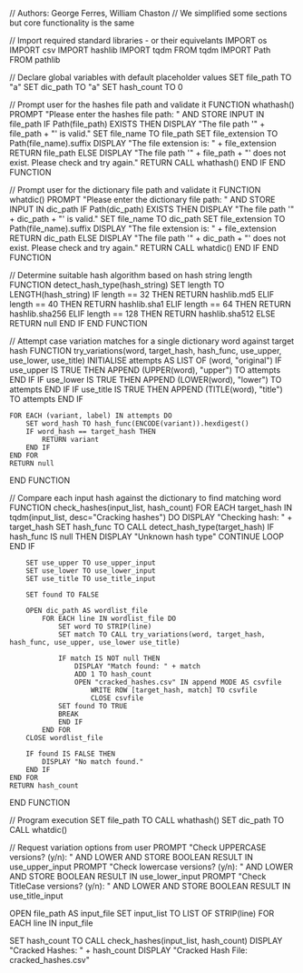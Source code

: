// Authors: George Ferres, William Chaston
// We simplified some sections but core functionality is the same

// Import required standard libraries - or their equivelants
IMPORT os
IMPORT csv
IMPORT hashlib
IMPORT tqdm FROM tqdm
IMPORT Path FROM pathlib

// Declare global variables with default placeholder values
SET file_path TO "a"
SET dic_path  TO "a"
SET hash_count TO 0

// Prompt user for the hashes file path and validate it
FUNCTION whathash()
    PROMPT "Please enter the hashes file path: " AND STORE INPUT IN file_path
    IF Path(file_path) EXISTS THEN
        DISPLAY "The file path '" + file_path + "' is valid."
        SET file_name TO file_path
        SET file_extension TO Path(file_name).suffix
        DISPLAY "The file extension is: " + file_extension
        RETURN file_path
    ELSE
        DISPLAY "The file path '" + file_path + "' does not exist. Please check and try again."
        RETURN CALL whathash()
    END IF
END FUNCTION

// Prompt user for the dictionary file path and validate it
FUNCTION whatdic()
    PROMPT "Please enter the dictionary file path: " AND STORE INPUT IN dic_path
    IF Path(dic_path) EXISTS THEN
        DISPLAY "The file path '" + dic_path + "' is valid."
        SET file_name TO dic_path
        SET file_extension TO Path(file_name).suffix
        DISPLAY "The file extension is: " + file_extension
        RETURN dic_path
    ELSE
        DISPLAY "The file path '" + dic_path + "' does not exist. Please check and try again."
        RETURN CALL whatdic()
    END IF
END FUNCTION

// Determine suitable hash algorithm based on hash string length
FUNCTION detect_hash_type(hash_string)
    SET length TO LENGTH(hash_string)
    IF length == 32 THEN
        RETURN hashlib.md5
    ELIF length == 40 THEN
        RETURN hashlib.sha1
    ELIF length == 64 THEN
        RETURN hashlib.sha256
    ELIF length == 128 THEN
        RETURN hashlib.sha512
    ELSE
        RETURN null
    END IF
END FUNCTION

// Attempt case variation matches for a single dictionary word against target hash
FUNCTION try_variations(word, target_hash, hash_func, use_upper, use_lower, use_title)
    INITIALISE attempts AS LIST OF (word, "original")
    IF use_upper IS TRUE THEN
        APPEND (UPPER(word), "upper") TO attempts
    END IF
    IF use_lower IS TRUE THEN
        APPEND (LOWER(word), "lower") TO attempts
    END IF
    IF use_title IS TRUE THEN
        APPEND (TITLE(word), "title") TO attempts
    END IF

    FOR EACH (variant, label) IN attempts DO
        SET word_hash TO hash_func(ENCODE(variant)).hexdigest()
        IF word_hash == target_hash THEN
            RETURN variant
        END IF
    END FOR
    RETURN null
END FUNCTION

// Compare each input hash against the dictionary to find matching word
FUNCTION check_hashes(input_list, hash_count)
    FOR EACH target_hash IN tqdm(input_list, desc="Cracking hashes") DO
        DISPLAY "Checking hash: " + target_hash
        SET hash_func TO CALL detect_hash_type(target_hash)
        IF hash_func IS null THEN
            DISPLAY "Unknown hash type"
            CONTINUE LOOP
        END IF

        SET use_upper TO use_upper_input
        SET use_lower TO use_lower_input
        SET use_title TO use_title_input
        
        SET found TO FALSE

        OPEN dic_path AS wordlist_file
            FOR EACH line IN wordlist_file DO
                SET word TO STRIP(line)
                SET match TO CALL try_variations(word, target_hash, hash_func, use_upper, use_lower use_title)
                
                IF match IS NOT null THEN
                    DISPLAY "Match found: " + match
                    ADD 1 TO hash_count
                    OPEN "cracked_hashes.csv" IN append MODE AS csvfile
                        WRITE ROW [target_hash, match] TO csvfile
                        CLOSE csvfile
                SET found TO TRUE
                BREAK
                END IF
            END FOR
        CLOSE wordlist_file

        IF found IS FALSE THEN
            DISPLAY "No match found."
        END IF
    END FOR
    RETURN hash_count
END FUNCTION

// Program execution
SET file_path TO CALL whathash()
SET dic_path TO CALL whatdic()

// Request variation options from user
PROMPT "Check UPPERCASE versions? (y/n): " AND LOWER AND STORE BOOLEAN RESULT IN use_upper_input
PROMPT "Check lowercase versions? (y/n): " AND LOWER AND STORE BOOLEAN RESULT IN use_lower_input
PROMPT "Check TitleCase versions? (y/n): " AND LOWER AND STORE BOOLEAN RESULT IN use_title_input

OPEN file_path AS input_file
    SET input_list TO LIST OF STRIP(line) FOR EACH line IN input_file

SET hash_count TO CALL check_hashes(input_list, hash_count)
DISPLAY "Cracked Hashes: " + hash_count
DISPLAY "Cracked Hash File: cracked_hashes.csv"